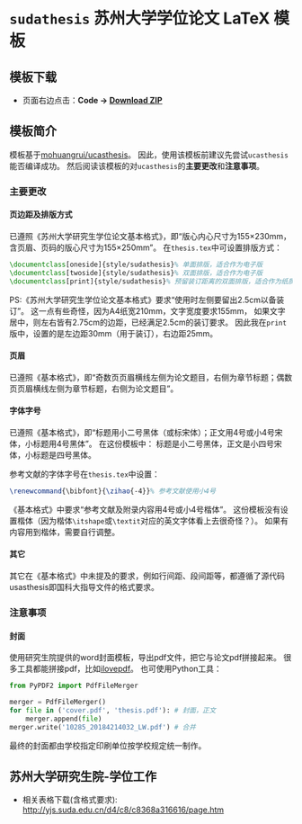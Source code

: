 # `sudathesis` 苏州大学学位论文 LaTeX 模板


## 模板下载

* 页面右边点击：**Code -> [Download ZIP](<https://github.com/xnmao/sudathesis/archive/refs/heads/master.zip>)**


## 模板简介

模板基于[mohuangrui/ucasthesis](<https://github.com/mohuangrui/ucasthesis>)。
因此，使用该模板前建议先尝试`ucasthesis`能否编译成功。
然后阅读该模板的对`ucasthesis`的**主要更改**和**注意事项**。

### 主要更改

#### 页边距及排版方式

已遵照《苏州大学研究生学位论文基本格式》，即“版心内心尺寸为155×230mm，含页眉、页码的版心尺寸为155×250mm”。
在`thesis.tex`中可设置排版方式：
```latex
\documentclass[oneside]{style/sudathesis}% 单面排版，适合作为电子版
\documentclass[twoside]{style/sudathesis}% 双面排版，适合作为电子版
\documentclass[print]{style/sudathesis}% 预留装订距离的双面排版，适合作为纸质打印版
```
PS:《苏州大学研究生学位论文基本格式》要求“使用时左侧要留出2.5cm以备装订”。
这一点有些奇怪，因为A4纸宽210mm，文字宽度要求155mm，
如果文字居中，则左右皆有2.75cm的边距，已经满足2.5cm的装订要求。
因此我在`print`版中，设置的是左边距30mm（用于装订），右边距25mm。

#### 页眉
已遵照《基本格式》，即“奇数页页眉横线左侧为论文题目，右侧为章节标题；偶数页页眉横线左侧为章节标题，右侧为论文题目”。

#### 字体字号

已遵照《基本格式》，即“标题用小二号黑体（或标宋体）；正文用4号或小4号宋体，小标题用4号黑体”。
在这份模板中：
标题是小二号黑体，正文是小四号宋体，小标题是四号黑体。

参考文献的字体字号在`thesis.tex`中设置：
```latex
\renewcommand{\bibfont}{\zihao{-4}}% 参考文献使用小4号
```
《基本格式》中要求“参考文献及附录内容用4号或小4号楷体”。
这份模板没有设置楷体（因为楷体`\itshape`或`\textit`对应的英文字体看上去很奇怪？）。
如果有内容用到楷体，需要自行调整。

#### 其它

其它在《基本格式》中未提及的要求，例如行间距、段间距等，都遵循了源代码usasthesis即国科大指导文件的格式要求。


### 注意事项

#### 封面

使用研究生院提供的word封面模板，导出pdf文件，把它与论文pdf拼接起来。
很多工具都能拼接pdf，比如[ilovepdf](<https://www.ilovepdf.com/>)。
也可使用Python工具：
```python
from PyPDF2 import PdfFileMerger

merger = PdfFileMerger()
for file in ('cover.pdf', 'thesis.pdf'): # 封面，正文
    merger.append(file)
merger.write('10285_20184214032_LW.pdf') # 合并
```
最终的封面都由学校指定印刷单位按学校规定统一制作。


## 苏州大学研究生院-学位工作
* 相关表格下载(含格式要求):
http://yjs.suda.edu.cn/d4/c8/c8368a316616/page.htm
